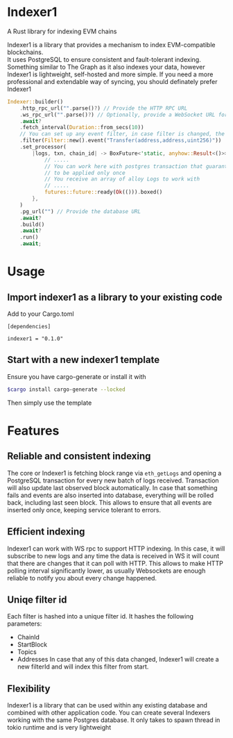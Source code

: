 # Indexer1
A Rust library for indexing EVM chains

Indexer1 is a library that provides a mechanism to index EVM-compatible blockchains.  
It uses PostgreSQL to ensure consistent and fault-tolerant indexing. 
Something similar to The Graph as it also indexes your data, however Indexer1 is lightweight, self-hosted and more simple. 
If you need a more professional and extendable way of syncing, you should definately prefer Indexer1
```rust
Indexer::builder()
    .http_rpc_url("".parse()?) // Provide the HTTP RPC URL
    .ws_rpc_url("".parse()?) // Optionally, provide a WebSocket URL for more efficient data polling
    .await?
    .fetch_interval(Duration::from_secs(10))
    // You can set up any event filter, in case filter is changed, the indexing will be re-started
    .filter(Filter::new().event("Transfer(address,address,uint256)"))
    .set_processor(
        |logs, txn, chain_id| -> BoxFuture<'static, anyhow::Result<()>> {
            // .....
            // You can work here with postgres transaction that guarantees every log
            // to be applied only once
            // You receive an array of alloy Logs to work with
            // .....
            futures::future::ready(Ok(())).boxed()
        },
    )
    .pg_url("") // Provide the database URL
    .await?
    .build()
    .await?
    .run()
    .await;
```

# Usage

## Import indexer1 as a library to your existing code
Add to your Cargo.toml
```
[dependencies]

indexer1 = "0.1.0"
```

## Start with a new indexer1 template
Ensure you have cargo-generate or install it with
```bash
$cargo install cargo-generate --locked
```
Then simply use the template

# Features

## Reliable and consistent indexing

The core or Indexer1 is fetching block range via ```eth_getLogs``` and opening a PostgreSQL transaction 
for every new batch of logs received. Transaction will also update last observed block automatically. In case that 
something fails and events are also inserted into database, everything will be rolled back, including last seen block.
This allows to ensure that all events are inserted only once, keeping service tolerant to errors.

## Efficient indexing

Indexer1 can work with WS rpc to support HTTP indexing. In this case, it will subscribe to new logs and any time 
the data is received in WS it will count that there are changes that it can poll with HTTP. This allows to make 
HTTP polling interval significantly lower, as usually Websockets are enough reliable to notify you about every 
change happened.

## Uniqe filter id

Each filter is hashed into a unique filter id. It hashes the following parameters: 
* ChainId
* StartBlock
* Topics
* Addresses
In case that any of this data changed, Indexer1 will create a new filterId and will index this filter from start.

## Flexibility

Indexer1 is a library that can be used within any existing database and combined with other application code.
You can create several Indexers working with the same Postgres database. 
It only takes to spawn thread in tokio runtime and is very lightweight
